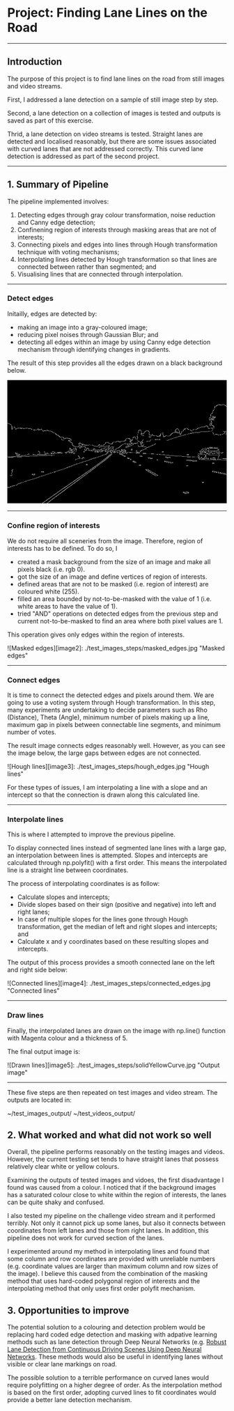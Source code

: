 # Project: **Finding Lane Lines on the Road** 

---

## Introduction

The purpose of this project is to find lane lines on the road from still images and video streams.

First, I addressed a lane detection on a sample of still image step by step. 

Second, a lane detection on a collection of images is tested and outputs is saved as part of this exercise.

Thrid, a lane detection on video streams is tested. Straight lanes are detected and localised reasonably, but there are some issues associated with curved lanes that are not addressed correctly. This curved lane detection is addressed as part of the second project.

---

## 1. Summary of Pipeline

The pipeline implemented involves:

1. Detecting edges through gray colour transformation, noise reduction and Canny edge detection;
2. Confinening region of interests through masking areas that are not of interests;
3. Connecting pixels and edges into lines through Hough transformation technique with voting mechanisms;
4. Interpolating lines detected by Hough transformation so that lines are connected between rather than segmented; and
5. Visualising lines that are connected through interpolation.

---

### Detect edges

Initailly, edges are detected by:

* making an image into a gray-coloured image;
* reducing pixel noises through Gaussian Blur; and
* detecting all edges within an image by using Canny edge detection mechanism through identifying changes in gradients.

The result of this step provides all the edges drawn on a black background below.

![Detection of edges](./test_images_steps/detect_edges.jpg "Detection of edges")

---

### Confine region of interests

We do not require all sceneries from the image. Therefore, region of interests has to be defined.
To do so, I

* created a mask background from the size of an image and make all pixels black (i.e. rgb 0).
* got the size of an image and define vertices of region of interests.
* defined areas that are not to be masked (i.e. region of interest) are coloured white (255).
* filled an area bounded by not-to-be-masked with the value of 1 (i.e. white areas to have the value of 1).
* tried "AND" operations on detected edges from the previous step and current not-to-be-masked to find an area where both pixel values are 1.

This operation gives only edges within the region of interests.

![Masked edges][image2]: ./test_images_steps/masked_edges.jpg "Masked edges"

---

### Connect edges

It is time to connect the detected edges and pixels around them. We are going to use a voting system through Hough transformation. In this step, many experiments are undertaking to decide parameters such as Rho (Distance), Theta (Angle), minimum number of pixels making up a line, maximum gap in pixels between connectable line segments, and minimum number of votes.

The result image connects edges reasonably well. However, as you can see the image below, the large gaps between edges are not connected.

![Hough lines][image3]: ./test_images_steps/hough_edges.jpg "Hough lines"

For these types of issues, I am interpolating a line with a slope and an intercept so that the connection is drawn along this calculated line.

---
### Interpolate lines

This is where I attempted to improve the previous pipeline. 

To display connected lines instead of segmented lane lines with a large gap, an interpolation between lines is attempted. Slopes and intercepts are calculated through np.polyfit() with a first order. This means the interpolated line is a straight line between coordinates.

The process of interpolating coordinates is as follow:

* Calculate slopes and intercepts;
* Divide slopes based on their sign (positive and negative) into left and right lanes;
* In case of multiple slopes for the lines gone through Hough transformation, get the median of left and right slopes and intercepts; and
* Calculate x and y coordinates based on these resulting slopes and intercepts.

The output of this process provides a smooth connected lane on the left and right side below:

![Connected lines][image4]: ./test_images_steps/connected_edges.jpg "Connected lines"

---
### Draw lines

Finally, the interpolated lanes are drawn on the image with np.line() function with Magenta colour and a thickness of 5.

The final output image is:

![Drawn lines][image5]: ./test_images_steps/solidYellowCurve.jpg "Output image"

---

These five steps are then repeated on test images and video stream. The outputs are located in:

~/test_images_output/
~/test_videos_output/


## 2. What worked and what did not work so well

Overall, the pipeline performs reasonably on the testing images and videos. However, the current testing set tends to have straight lanes that possess relatively clear white or yellow colours.

Examining the outputs of tested images and vidoes, the first disadvantage I found was caused from a colour. I noticed that if the background images has a saturated colour close to white within the region of interests, the lanes can be quite shaky and confused.

I also tested my pipeline on the challenge video stream and it performed terribly. Not only it cannot pick up some lanes, but also it connects between coordinates from left lanes and those from right lanes. In addition, this pipeline does not work for curved section of the lanes.

I experimented around my method in interpolating lines and found that some column and row coordinates are provided with unreliable numbers (e.g. coordinate values are larger than maximum column and row sizes of the image). I believe this caused from the combination of the masking method that uses hard-coded polygonal region of interests and the interpolating method that only uses first order polyfit mechanism.

## 3. Opportunities to improve

The potential solution to a colouring and detection problem would be replacing hard coded edge detection and masking with adpative learning methods such as lane detection through Deep Neural Networks (e.g. [Robust Lane Detection from Continuous Driving Scenes Using Deep Neural Networks](https://arxiv.org/abs/1903.02193). These methods would also be useful in identifying lanes without visible or clear lane markings on road.

The possible solution to a terrible performance on curved lanes would require polyfitting on a higher degree of order. As the interpolation method is based on the first order, adopting curved lines to fit coordinates would provide a better lane detection mechanism.
